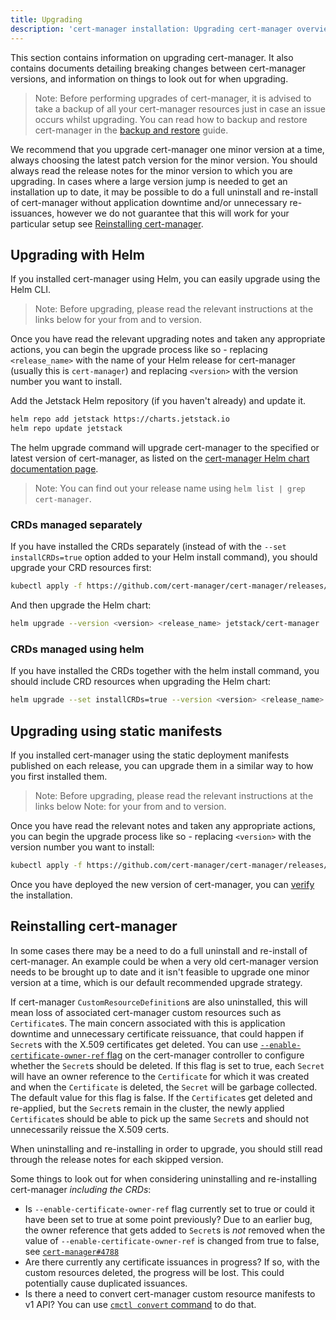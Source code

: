 ```yaml
---
title: Upgrading
description: 'cert-manager installation: Upgrading cert-manager overview'
---
```


This section contains information on upgrading cert-manager.
It also contains documents detailing breaking changes between cert-manager
versions, and information on things to look out for when upgrading.

> Note: Before performing upgrades of cert-manager, it is advised to take a
> backup of all your cert-manager resources just in case an issue occurs whilst
> upgrading. You can read how to backup and restore cert-manager in the [backup
> and restore](../../devops-tips/backup.md) guide.

We recommend that you upgrade cert-manager one minor version at a time, always
choosing the latest patch version for the minor version. You should always read
the release notes for the minor version to which you are upgrading. In cases
where a large version jump is needed to get an installation up to date, it may
be possible to do a full uninstall and re-install of cert-manager without application
downtime and/or unnecessary re-issuances, however we do not guarantee that this will
work for your particular setup see [Reinstalling cert-manager](#reinstalling-cert-manager).

## Upgrading with Helm

If you installed cert-manager using Helm, you can easily upgrade using the Helm
CLI.

> Note: Before upgrading, please read the relevant instructions at the links
> below for your from and to version.

Once you have read the relevant upgrading notes and taken any appropriate
actions, you can begin the upgrade process like so - replacing `<release_name>`
with the name of your Helm release for cert-manager (usually this is
`cert-manager`) and replacing `<version>` with the version number you want to
install.

Add the Jetstack Helm repository (if you haven't already) and update it.

```bash
helm repo add jetstack https://charts.jetstack.io
helm repo update jetstack
```

The helm upgrade command will upgrade cert-manager to the specified or latest version of cert-manager, as listed on the
[cert-manager Helm chart documentation page](https://artifacthub.io/packages/helm/cert-manager/cert-manager).

> Note: You can find out your release name using `helm list | grep cert-manager`.

### CRDs managed separately

If you have installed the CRDs separately (instead of with the `--set installCRDs=true`
option added to your Helm install command), you should upgrade your CRD resources first:

```bash
kubectl apply -f https://github.com/cert-manager/cert-manager/releases/download/<version>/cert-manager.crds.yaml
```

And then upgrade the Helm chart:

```bash
helm upgrade --version <version> <release_name> jetstack/cert-manager
```

### CRDs managed using helm

If you have installed the CRDs together with the helm install command, you should
include CRD resources when upgrading the Helm chart:

```bash
helm upgrade --set installCRDs=true --version <version> <release_name> jetstack/cert-manager
```

## Upgrading using static manifests

If you installed cert-manager using the static deployment manifests published
on each release, you can upgrade them in a similar way to how you first
installed them.

> Note: Before upgrading, please read the relevant instructions at the links
> below Note: for your from and to version.

Once you have read the relevant notes and taken any appropriate actions, you can
begin the upgrade process like so - replacing `<version>` with the version
number you want to install:

```bash
kubectl apply -f https://github.com/cert-manager/cert-manager/releases/download/<version>/cert-manager.yaml
```

Once you have deployed the new version of cert-manager, you can [verify](../verify.md) the installation.

## Reinstalling cert-manager

In some cases there may be a need to do a full uninstall and re-install of
cert-manager. An example could be when a very old cert-manager version needs to
be brought up to date and it isn't feasible to upgrade one minor version at a
time, which is our default recommended upgrade strategy.

If cert-manager `CustomResourceDefinition`s are also uninstalled, this will mean
loss of associated cert-manager custom resources such as `Certificate`s. The
main concern associated with this is application downtime and unnecessary
certificate reissuance, that could happen if `Secret`s with the X.509
certificates get deleted. You can use [`--enable-certificate-owner-ref`
flag](https://cert-manager.io/docs/cli/controller/)
on the cert-manager controller to configure whether the `Secret`s should be deleted.
If this flag is set to true, each `Secret` will have an owner reference to the
`Certificate` for which it was created and when the `Certificate` is deleted,
the `Secret` will be garbage collected. The default value for this flag is
false. If the `Certificate`s get deleted and re-applied, but the `Secret`s remain
in the cluster, the newly applied `Certificate`s should be able to pick up the
same `Secret`s and should not unnecessarily reissue the X.509 certs.

When uninstalling and re-installing in order to upgrade, you should still read
through the release notes for each skipped version.

Some things to look out for when considering uninstalling and re-installing
cert-manager _including the CRDs_:

- Is `--enable-certificate-owner-ref` flag currently set to true or could it have been set to true at some point previously? Due to an earlier bug, the owner reference that gets added to `Secret`s is _not_ removed when the value of `--enable-certificate-owner-ref` is changed from true to false, see [`cert-manager#4788`](https://github.com/cert-manager/cert-manager/issues/4788)
- Are there currently any certificate issuances in progress? If so, with the custom resources deleted, the progress will be lost. This could potentially cause duplicated issuances.
- Is there a need to convert cert-manager custom resource manifests to v1 API? You can use [`cmctl convert` command](../../reference/cmctl.md#convert) to do that.

